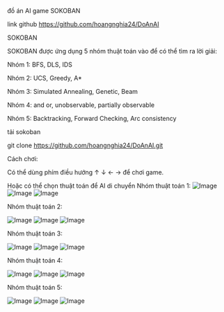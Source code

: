 đồ án AI game SOKOBAN

link github https://github.com/hoangnghia24/DoAnAI

SOKOBAN

SOKOBAN được ứng dụng 5 nhóm thuật toán vào để có thể tìm ra lời giải:

Nhóm 1: BFS, DLS, IDS

Nhóm 2: UCS, Greedy, A*

Nhóm 3: Simulated Annealing, Genetic, Beam

Nhóm 4: and or, unobservable, partially observable

Nhóm 5: Backtracking, Forward Checking, Arc consistency

tải sokoban

git clone https://github.com/hoangnghia24/DoAnAI.git

Cách chơi:

Có thể dùng phím điều hướng ↑ ↓ ← → để chơi game.

Hoặc có thể chọn thuật toán để AI di chuyển
Nhóm thuật toán 1:
![Image](https://github.com/user-attachments/assets/2a40d32f-c25b-43c6-b8b5-15a0d2553e5e)
![Image](https://github.com/user-attachments/assets/aa5904b7-e857-4cce-b25d-0abf12bc0e2b)
![Image](https://github.com/user-attachments/assets/d72b8c8a-2b84-4438-9331-276592984cba)

Nhóm thuật toán 2:

![Image](https://github.com/user-attachments/assets/187947d7-39e0-4f68-931a-e401b47babe2)
![Image](https://github.com/user-attachments/assets/a43b3def-7f68-4c82-a6f8-274e86f0316b)
![Image](https://github.com/user-attachments/assets/932bdbf3-f93e-4f4d-b195-3cbba3041732)

Nhóm thuật toán 3:

![Image](https://github.com/user-attachments/assets/03a429c3-8044-4470-abe8-defb896c2b08)
![Image](https://github.com/user-attachments/assets/060f392c-1152-4679-9b6a-b6d7ed79db64)
![Image](https://github.com/user-attachments/assets/34e1184a-199a-48af-8332-eb5ae679f2b3)

Nhóm thuật toán 4:

![Image](https://github.com/user-attachments/assets/5c77fb05-d8dd-46a2-93ff-00b24dbbf160)
![Image](https://github.com/user-attachments/assets/e32c167f-620c-4e85-96a1-a51e8c7ce91a)
![Image](https://github.com/user-attachments/assets/c5461414-1d9f-4d86-a5a1-58f1444ac548)

Nhóm thuật toán 5:

![Image](https://github.com/user-attachments/assets/90d564d9-1d04-4fc7-a55a-f4321c47ea66)
![Image](https://github.com/user-attachments/assets/73e6da13-a591-40d9-97c5-69b9bd670381)
![Image](https://github.com/user-attachments/assets/e72d2fb8-85e1-4c11-bb70-da9d78ee774f)
